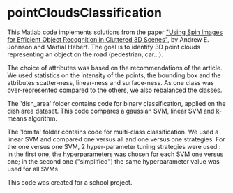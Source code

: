 # pointCloudsClassification

This Matlab code implements solutions from the paper <a href="http://www.cs.jhu.edu/~misha/Papers/Johnson99.pdf">"Using Spin Images for Efficient Object Recognition in Cluttered 3D Scenes"</a>, by Andrew E. Johnson and Martial Hebert. The goal is to identify 3D point clouds representing an object on the road (pedestrian, car...).

The choice of attributes was based on the recommendations of the article. We used statistics on the intensity of the points, the bounding box and the attributes scatter-ness, linear-ness and surface-ness. As one class was over-represented compared to the others, we also rebalanced the classes.

The 'dish_area' folder contains code for binary classification, applied on the dish area dataset. This code compares a gaussian SVM, linear SVM and k-means algorithm.

The 'lomita' folder contains code for multi-class classification. We used a linear SVM and compared one versus all and one versus one strategies. For the one versus one SVM, 2 hyper-parameter tuning strategies were used : in the first one, the hyperparameters was chosen for each SVM one versus one; in the second one ("simplified") the same hyperparameter value was used for all SVMs

This code was created for a school project.
